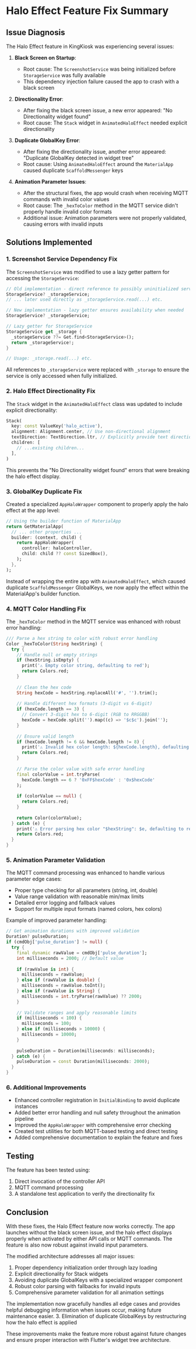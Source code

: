 # Halo Effect Feature Fix Summary

## Issue Diagnosis

The Halo Effect feature in KingKiosk was experiencing several issues:

1. **Black Screen on Startup**: 
   - Root cause: The `ScreenshotService` was being initialized before `StorageService` was fully available
   - This dependency injection failure caused the app to crash with a black screen

2. **Directionality Error**:
   - After fixing the black screen issue, a new error appeared: "No Directionality widget found"
   - Root cause: The `Stack` widget in `AnimatedHaloEffect` needed explicit directionality

3. **Duplicate GlobalKey Error**:
   - After fixing the directionality issue, another error appeared: "Duplicate GlobalKey detected in widget tree"
   - Root cause: Using `AnimatedHaloEffect` around the `MaterialApp` caused duplicate `ScaffoldMessenger` keys

4. **Animation Parameter Issues**:
   - After the structural fixes, the app would crash when receiving MQTT commands with invalid color values
   - Root cause: The `_hexToColor` method in the MQTT service didn't properly handle invalid color formats
   - Additional issue: Animation parameters were not properly validated, causing errors with invalid inputs

## Solutions Implemented

### 1. Screenshot Service Dependency Fix

The `ScreenshotService` was modified to use a lazy getter pattern for accessing the `StorageService`:

```dart
// Old implementation - direct reference to possibly uninitialized service
StorageService? _storageService;
// ... later used directly as _storageService.read(...) etc.

// New implementation - lazy getter ensures availability when needed
StorageService? _storageService;

// Lazy getter for StorageService
StorageService get _storage {
  _storageService ??= Get.find<StorageService>();
  return _storageService!;
}

// Usage: _storage.read(...) etc.
```

All references to `_storageService` were replaced with `_storage` to ensure the service is only accessed when fully initialized.

### 2. Halo Effect Directionality Fix

The `Stack` widget in the `AnimatedHaloEffect` class was updated to include explicit directionality:

```dart
Stack(
  key: const ValueKey('halo_active'),
  alignment: Alignment.center, // Use non-directional alignment
  textDirection: TextDirection.ltr, // Explicitly provide text direction
  children: [
    // ...existing children...
  ],
)
```

This prevents the "No Directionality widget found" errors that were breaking the halo effect display.

### 3. GlobalKey Duplicate Fix

Created a specialized `AppHaloWrapper` component to properly apply the halo effect at the app level:

```dart
// Using the builder function of MaterialApp
return GetMaterialApp(
  // ... other properties ...
  builder: (context, child) {
    return AppHaloWrapper(
      controller: haloController,
      child: child ?? const SizedBox(),
    );
  },
);
```

Instead of wrapping the entire app with `AnimatedHaloEffect`, which caused duplicate `ScaffoldMessenger` GlobalKeys, we now apply the effect within the MaterialApp's builder function.

### 4. MQTT Color Handling Fix

The `_hexToColor` method in the MQTT service was enhanced with robust error handling:

```dart
/// Parse a hex string to color with robust error handling
Color _hexToColor(String hexString) {
  try {
    // Handle null or empty strings
    if (hexString.isEmpty) {
      print('⚠️ Empty color string, defaulting to red');
      return Colors.red;
    }
    
    // Clean the hex code
    String hexCode = hexString.replaceAll('#', '').trim();
    
    // Handle different hex formats (3-digit vs 6-digit)
    if (hexCode.length == 3) {
      // Convert 3-digit hex to 6-digit (RGB to RRGGBB)
      hexCode = hexCode.split('').map((c) => '$c$c').join('');
    }
    
    // Ensure valid length
    if (hexCode.length != 6 && hexCode.length != 8) {
      print('⚠️ Invalid hex color length: ${hexCode.length}, defaulting to red');
      return Colors.red;
    }
    
    // Parse the color value with safe error handling
    final colorValue = int.tryParse(
      hexCode.length == 6 ? '0xFF$hexCode' : '0x$hexCode'
    );
    
    if (colorValue == null) {
      return Colors.red;
    }
    
    return Color(colorValue);
  } catch (e) {
    print('⚠️ Error parsing hex color "$hexString": $e, defaulting to red');
    return Colors.red;
  }
}
```

### 5. Animation Parameter Validation

The MQTT command processing was enhanced to handle various parameter edge cases:

- Proper type checking for all parameters (string, int, double)
- Value range validation with reasonable min/max limits
- Detailed error logging and fallback values
- Support for multiple input formats (named colors, hex colors)

Example of improved parameter handling:

```dart
// Get animation durations with improved validation
Duration? pulseDuration;
if (cmdObj['pulse_duration'] != null) {
  try {
    final dynamic rawValue = cmdObj['pulse_duration'];
    int milliseconds = 2000; // Default value
    
    if (rawValue is int) {
      milliseconds = rawValue;
    } else if (rawValue is double) {
      milliseconds = rawValue.toInt();
    } else if (rawValue is String) {
      milliseconds = int.tryParse(rawValue) ?? 2000;
    }
    
    // Validate ranges and apply reasonable limits
    if (milliseconds < 100) {
      milliseconds = 100;
    } else if (milliseconds > 10000) {
      milliseconds = 10000;
    }
    
    pulseDuration = Duration(milliseconds: milliseconds);
  } catch (e) {
    pulseDuration = const Duration(milliseconds: 2000);
  }
}
```

### 6. Additional Improvements

- Enhanced controller registration in `InitialBinding` to avoid duplicate instances
- Added better error handling and null safety throughout the animation pipeline
- Improved the `AppHaloWrapper` with comprehensive error checking
- Created test utilities for both MQTT-based testing and direct testing
- Added comprehensive documentation to explain the feature and fixes

## Testing

The feature has been tested using:

1. Direct invocation of the controller API
2. MQTT command processing
3. A standalone test application to verify the directionality fix

## Conclusion

With these fixes, the Halo Effect feature now works correctly. The app launches without the black screen issue, and the halo effect displays properly when activated by either API calls or MQTT commands. The feature is also now robust against invalid input parameters.

The modified architecture addresses all major issues:
1. Proper dependency initialization order through lazy loading
2. Explicit directionality for Stack widgets
3. Avoiding duplicate GlobalKeys with a specialized wrapper component
4. Robust color parsing with fallbacks for invalid inputs
5. Comprehensive parameter validation for all animation settings

The implementation now gracefully handles all edge cases and provides helpful debugging information when issues occur, making future maintenance easier.
3. Elimination of duplicate GlobalKeys by restructuring how the halo effect is applied

These improvements make the feature more robust against future changes and ensure proper interaction with Flutter's widget tree architecture.
